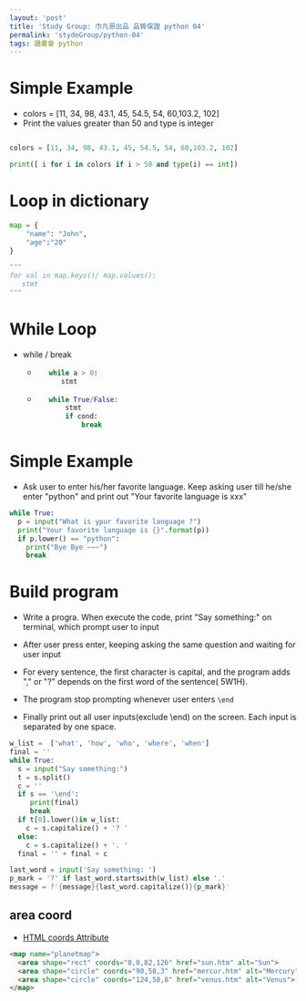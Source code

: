 ```yaml
---
layout: 'post'
title: 'Study Group: 巾凡哥出品 品質保證 python 04'
permalink: 'stydeGroup/python-04'
tags: 讀書會 python
---
```


# Simple Example 

- colors = [11, 34, 98, 43.1, 45, 54.5, 54, 60,103.2, 102]
- Print the values greater than 50 and type is integer

~~~py

colors = [11, 34, 98, 43.1, 45, 54.5, 54, 60,103.2, 102]

print([ i for i in colors if i > 50 and type(i) == int])
~~~

# Loop in dictionary

~~~py
map = {
    "name": "John",
    "age":"20"
}

"""
for val in map.keys()/ map.values():
   stmt
"""
~~~

# While Loop

- while / break

   - 
     ~~~py
        while a > 0:
           stmt 
     ~~~
    
   - 
     ~~~py
        while True/False:
            stmt
            if cond:
                break
     ~~~      
    
# Simple Example

- Ask user to enter his/her favorite language. Keep asking user till he/she enter
"python" and print out "Your favorite language is xxx"

~~~py
while True:
  p = input("What is ypur favorite language ?")
  print("Your favorite language is {}".format(p))
  if p.lower() == "python":
    print("Bye Bye ~~~")
    break
~~~

# Build program

- Write a progra. When execute the code, print "Say something:" on terminal,
which prompt user to input

-  After user press enter, keeping asking the same question and waiting for user
input

-  For every sentence, the first character is capital, and the program adds "," or
"?" depends on the first word of the sentence( 5W1H).

- The program stop prompting whenever user enters `\end`

- Finally print out all user inputs(exclude \end) on the screen. Each input is
separated by one space. 


~~~py
w_list =  ['what', 'how', 'who', 'where', 'when']
final = ''
while True:
  s = input("Say something:")
  t = s.split()
  c = ''
  if s == '\end':
     print(final)
     break
  if t[0].lower()in w_list:
    c = s.capitalize() + '? '
  else:
    c = s.capitalize() + '. '
  final = '' + final + c 
~~~

~~~py
last_word = input('Say something: ')
p_mark = '?' if last_word.startswith(w_list) else '.'
message = f'{message}{last_word.capitalize()}{p_mark}'
~~~


## area coord 

- [HTML <area> coords Attribute](https://www.w3schools.com/tags/att_area_coords.asp)

~~~html
<map name="planetmap">
  <area shape="rect" coords="0,0,82,126" href="sun.htm" alt="Sun">
  <area shape="circle" coords="90,58,3" href="mercur.htm" alt="Mercury">
  <area shape="circle" coords="124,58,8" href="venus.htm" alt="Venus">
</map>
~~~